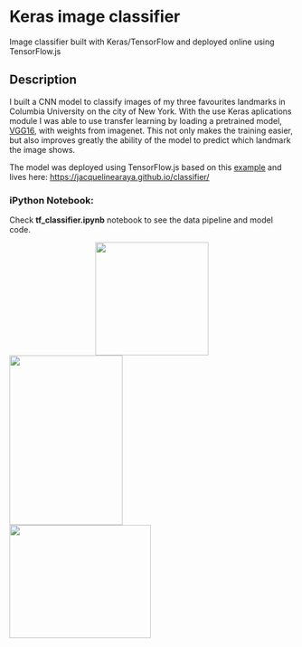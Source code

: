 # Keras image classifier

Image classifier built with Keras/TensorFlow and deployed online using TensorFlow.js

## Description

I built a CNN model to classify images of my three favourites landmarks in Columbia University on the city of New York. With the use Keras aplications module I was 
able to use transfer learning by loading a pretrained model, [VGG16](https://neurohive.io/en/popular-networks/vgg16/), with weights from imagenet. This not only makes the training easier, but also improves greatly the
ability of the model to predict which landmark the image shows.

The model was deployed using TensorFlow.js based on this [example](https://github.com/tensorflow/tfjs-examples/tree/master/mobilenet) and lives here: https://jacquelinearaya.github.io/classifier/

### iPython Notebook:

Check **tf_classifier.ipynb** notebook to see the data pipeline and model code.

<div class="row">
  <div class="column" align="middle">
    <img src="https://github.com/jacquelinearaya/jacquelinearaya.github.io/blob/master/classifier/lion.jpg" width="200" height="200"/></img>
  </div>
  <div class="column">
    <img src="https://github.com/jacquelinearaya/jacquelinearaya.github.io/blob/master/classifier/almamater.jpg" width="200" height="300" /></img> 
  </div>
  <div class="column" >
    <img src="https://github.com/jacquelinearaya/jacquelinearaya.github.io/blob/master/classifier/curl.jpg" width="250" height="200"/></img>
  </div>
</div>
